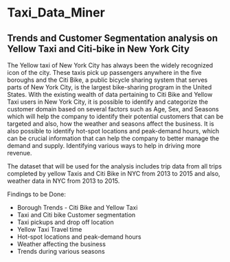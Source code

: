 # Taxi_Data_Miner

Trends and Customer Segmentation analysis on Yellow Taxi and Citi-bike in New York City
-----

The Yellow taxi of New York City has always been the widely recognized icon of the city. These taxis pick up passengers anywhere in the five boroughs and the Citi Bike, a public bicycle sharing system that serves parts of New York City, is the largest bike-sharing program in the United States. With the existing wealth of data pertaining to Citi Bike and Yellow Taxi users in New York City, it is possible to identify and categorize the customer domain based on several factors such as Age, Sex, and Seasons which will help the company to identify their potential customers that can be targeted and also, how the weather and seasons affect the business. It is also possible to identify hot-spot locations and peak-demand hours, which can be crucial information that can help the company to better manage the demand and supply. Identifying various ways to help in driving more revenue. 

The dataset that will be used for the analysis includes trip data from all trips completed by yellow Taxis and Citi Bike in NYC from 2013 to 2015 and also, weather data in NYC from 2013 to 2015. 

Findings to be Done: 
* Borough Trends - Citi Bike and Yellow Taxi 
* Taxi and Citi bike Customer segmentation 
* Taxi pickups and drop off location 
* Yellow Taxi Travel time 
* Hot-spot locations and peak-demand hours
* Weather affecting the business
* Trends during various seasons
